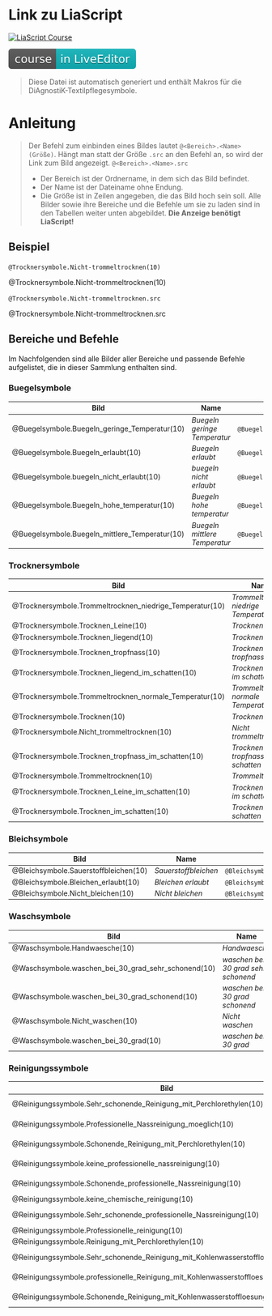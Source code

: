 <!--
author: Volker Göhler, Niklas Werner
email: volker.goehler@informatik.tu-freiberg
version: 0.2.3
repository: https://github.com/Ifi-DiAgnostiK-Project/Textilpflegesymbole

title: DiAgnostiK ISO 3758:2023 Textilpflegesymbole Makros
tags: Wissensspeicher

@diagnostik_url_tx: https://raw.githubusercontent.com/Ifi-DiAgnostiK-Project/Textilpflegesymbole/refs/heads/main/img

@diagnostik_image_tx: <img src="@0/@1" alt="@1" style="height: @2rem">

@style
img {
 max-height: fit-content;
}
@end



@Buegelsymbole.Buegeln_geringe_Temperatur.src: @diagnostik_url_tx/Buegelsymbole/Buegeln-geringe-Temperatur.jpg
@Buegelsymbole.Buegeln_geringe_Temperatur: @diagnostik_image_tx(@diagnostik_url_tx,Buegelsymbole/Buegeln-geringe-Temperatur.jpg,@0)

@Buegelsymbole.Buegeln_erlaubt.src: @diagnostik_url_tx/Buegelsymbole/Buegeln-erlaubt.jpg
@Buegelsymbole.Buegeln_erlaubt: @diagnostik_image_tx(@diagnostik_url_tx,Buegelsymbole/Buegeln-erlaubt.jpg,@0)

@Buegelsymbole.buegeln_nicht_erlaubt.src: @diagnostik_url_tx/Buegelsymbole/buegeln-nicht-erlaubt.jpg
@Buegelsymbole.buegeln_nicht_erlaubt: @diagnostik_image_tx(@diagnostik_url_tx,Buegelsymbole/buegeln-nicht-erlaubt.jpg,@0)

@Buegelsymbole.Buegeln_hohe_temperatur.src: @diagnostik_url_tx/Buegelsymbole/Buegeln-hohe-temperatur.jpg
@Buegelsymbole.Buegeln_hohe_temperatur: @diagnostik_image_tx(@diagnostik_url_tx,Buegelsymbole/Buegeln-hohe-temperatur.jpg,@0)

@Buegelsymbole.Buegeln_mittlere_Temperatur.src: @diagnostik_url_tx/Buegelsymbole/Buegeln-mittlere-Temperatur.jpg
@Buegelsymbole.Buegeln_mittlere_Temperatur: @diagnostik_image_tx(@diagnostik_url_tx,Buegelsymbole/Buegeln-mittlere-Temperatur.jpg,@0)

@Trocknersymbole.Trommeltrocknen_niedrige_Temperatur.src: @diagnostik_url_tx/Trocknersymbole/Trommeltrocknen-niedrige-Temperatur.jpg
@Trocknersymbole.Trommeltrocknen_niedrige_Temperatur: @diagnostik_image_tx(@diagnostik_url_tx,Trocknersymbole/Trommeltrocknen-niedrige-Temperatur.jpg,@0)

@Trocknersymbole.Trocknen_Leine.src: @diagnostik_url_tx/Trocknersymbole/Trocknen-Leine.jpg
@Trocknersymbole.Trocknen_Leine: @diagnostik_image_tx(@diagnostik_url_tx,Trocknersymbole/Trocknen-Leine.jpg,@0)

@Trocknersymbole.Trocknen_liegend.src: @diagnostik_url_tx/Trocknersymbole/Trocknen-liegend.jpg
@Trocknersymbole.Trocknen_liegend: @diagnostik_image_tx(@diagnostik_url_tx,Trocknersymbole/Trocknen-liegend.jpg,@0)

@Trocknersymbole.Trocknen_tropfnass.src: @diagnostik_url_tx/Trocknersymbole/Trocknen-tropfnass.jpg
@Trocknersymbole.Trocknen_tropfnass: @diagnostik_image_tx(@diagnostik_url_tx,Trocknersymbole/Trocknen-tropfnass.jpg,@0)

@Trocknersymbole.Trocknen_liegend_im_schatten.src: @diagnostik_url_tx/Trocknersymbole/Trocknen-liegend-im-schatten.jpg
@Trocknersymbole.Trocknen_liegend_im_schatten: @diagnostik_image_tx(@diagnostik_url_tx,Trocknersymbole/Trocknen-liegend-im-schatten.jpg,@0)

@Trocknersymbole.Trommeltrocknen_normale_Temperatur.src: @diagnostik_url_tx/Trocknersymbole/Trommeltrocknen-normale-Temperatur.jpg
@Trocknersymbole.Trommeltrocknen_normale_Temperatur: @diagnostik_image_tx(@diagnostik_url_tx,Trocknersymbole/Trommeltrocknen-normale-Temperatur.jpg,@0)

@Trocknersymbole.Trocknen.src: @diagnostik_url_tx/Trocknersymbole/Trocknen.jpg
@Trocknersymbole.Trocknen: @diagnostik_image_tx(@diagnostik_url_tx,Trocknersymbole/Trocknen.jpg,@0)

@Trocknersymbole.Nicht_trommeltrocknen.src: @diagnostik_url_tx/Trocknersymbole/Nicht-trommeltrocknen.jpg
@Trocknersymbole.Nicht_trommeltrocknen: @diagnostik_image_tx(@diagnostik_url_tx,Trocknersymbole/Nicht-trommeltrocknen.jpg,@0)

@Trocknersymbole.Trocknen_tropfnass_im_schatten.src: @diagnostik_url_tx/Trocknersymbole/Trocknen-tropfnass-im-schatten.jpg
@Trocknersymbole.Trocknen_tropfnass_im_schatten: @diagnostik_image_tx(@diagnostik_url_tx,Trocknersymbole/Trocknen-tropfnass-im-schatten.jpg,@0)

@Trocknersymbole.Trommeltrocknen.src: @diagnostik_url_tx/Trocknersymbole/Trommeltrocknen.jpg
@Trocknersymbole.Trommeltrocknen: @diagnostik_image_tx(@diagnostik_url_tx,Trocknersymbole/Trommeltrocknen.jpg,@0)

@Trocknersymbole.Trocknen_Leine_im_schatten.src: @diagnostik_url_tx/Trocknersymbole/Trocknen-Leine-im-schatten.jpg
@Trocknersymbole.Trocknen_Leine_im_schatten: @diagnostik_image_tx(@diagnostik_url_tx,Trocknersymbole/Trocknen-Leine-im-schatten.jpg,@0)

@Trocknersymbole.Trocknen_im_schatten.src: @diagnostik_url_tx/Trocknersymbole/Trocknen-im-schatten.jpg
@Trocknersymbole.Trocknen_im_schatten: @diagnostik_image_tx(@diagnostik_url_tx,Trocknersymbole/Trocknen-im-schatten.jpg,@0)

@Bleichsymbole.Sauerstoffbleichen.src: @diagnostik_url_tx/Bleichsymbole/Sauerstoffbleichen.jpg
@Bleichsymbole.Sauerstoffbleichen: @diagnostik_image_tx(@diagnostik_url_tx,Bleichsymbole/Sauerstoffbleichen.jpg,@0)

@Bleichsymbole.Bleichen_erlaubt.src: @diagnostik_url_tx/Bleichsymbole/Bleichen-erlaubt.jpg
@Bleichsymbole.Bleichen_erlaubt: @diagnostik_image_tx(@diagnostik_url_tx,Bleichsymbole/Bleichen-erlaubt.jpg,@0)

@Bleichsymbole.Nicht_bleichen.src: @diagnostik_url_tx/Bleichsymbole/Nicht-bleichen.jpg
@Bleichsymbole.Nicht_bleichen: @diagnostik_image_tx(@diagnostik_url_tx,Bleichsymbole/Nicht-bleichen.jpg,@0)

@Waschsymbole.Handwaesche.src: @diagnostik_url_tx/Waschsymbole/Handwaesche.jpg
@Waschsymbole.Handwaesche: @diagnostik_image_tx(@diagnostik_url_tx,Waschsymbole/Handwaesche.jpg,@0)

@Waschsymbole.waschen_bei_30_grad_sehr_schonend.src: @diagnostik_url_tx/Waschsymbole/waschen-bei-30-grad-sehr-schonend.jpg
@Waschsymbole.waschen_bei_30_grad_sehr_schonend: @diagnostik_image_tx(@diagnostik_url_tx,Waschsymbole/waschen-bei-30-grad-sehr-schonend.jpg,@0)

@Waschsymbole.waschen_bei_30_grad_schonend.src: @diagnostik_url_tx/Waschsymbole/waschen-bei-30-grad-schonend.jpg
@Waschsymbole.waschen_bei_30_grad_schonend: @diagnostik_image_tx(@diagnostik_url_tx,Waschsymbole/waschen-bei-30-grad-schonend.jpg,@0)

@Waschsymbole.Nicht_waschen.src: @diagnostik_url_tx/Waschsymbole/Nicht-waschen.jpg
@Waschsymbole.Nicht_waschen: @diagnostik_image_tx(@diagnostik_url_tx,Waschsymbole/Nicht-waschen.jpg,@0)

@Waschsymbole.waschen_bei_30_grad.src: @diagnostik_url_tx/Waschsymbole/waschen-bei-30-grad.jpg
@Waschsymbole.waschen_bei_30_grad: @diagnostik_image_tx(@diagnostik_url_tx,Waschsymbole/waschen-bei-30-grad.jpg,@0)

@Reinigungssymbole.Sehr_schonende_Reinigung_mit_Perchlorethylen.src: @diagnostik_url_tx/Reinigungssymbole/Sehr-schonende-Reinigung-mit-Perchlorethylen.jpg
@Reinigungssymbole.Sehr_schonende_Reinigung_mit_Perchlorethylen: @diagnostik_image_tx(@diagnostik_url_tx,Reinigungssymbole/Sehr-schonende-Reinigung-mit-Perchlorethylen.jpg,@0)

@Reinigungssymbole.Professionelle_Nassreinigung_moeglich.src: @diagnostik_url_tx/Reinigungssymbole/Professionelle-Nassreinigung-moeglich.jpg
@Reinigungssymbole.Professionelle_Nassreinigung_moeglich: @diagnostik_image_tx(@diagnostik_url_tx,Reinigungssymbole/Professionelle-Nassreinigung-moeglich.jpg,@0)

@Reinigungssymbole.Schonende_Reinigung_mit_Perchlorethylen.src: @diagnostik_url_tx/Reinigungssymbole/Schonende-Reinigung-mit-Perchlorethylen.jpg
@Reinigungssymbole.Schonende_Reinigung_mit_Perchlorethylen: @diagnostik_image_tx(@diagnostik_url_tx,Reinigungssymbole/Schonende-Reinigung-mit-Perchlorethylen.jpg,@0)

@Reinigungssymbole.keine_professionelle_nassreinigung.src: @diagnostik_url_tx/Reinigungssymbole/keine-professionelle-nassreinigung.jpg
@Reinigungssymbole.keine_professionelle_nassreinigung: @diagnostik_image_tx(@diagnostik_url_tx,Reinigungssymbole/keine-professionelle-nassreinigung.jpg,@0)

@Reinigungssymbole.Schonende_professionelle_Nassreinigung.src: @diagnostik_url_tx/Reinigungssymbole/Schonende-professionelle-Nassreinigung.jpg
@Reinigungssymbole.Schonende_professionelle_Nassreinigung: @diagnostik_image_tx(@diagnostik_url_tx,Reinigungssymbole/Schonende-professionelle-Nassreinigung.jpg,@0)

@Reinigungssymbole.keine_chemische_reinigung.src: @diagnostik_url_tx/Reinigungssymbole/keine-chemische-reinigung.jpg
@Reinigungssymbole.keine_chemische_reinigung: @diagnostik_image_tx(@diagnostik_url_tx,Reinigungssymbole/keine-chemische-reinigung.jpg,@0)

@Reinigungssymbole.Sehr_schonende_professionelle_Nassreinigung.src: @diagnostik_url_tx/Reinigungssymbole/Sehr-schonende-professionelle-Nassreinigung.jpg
@Reinigungssymbole.Sehr_schonende_professionelle_Nassreinigung: @diagnostik_image_tx(@diagnostik_url_tx,Reinigungssymbole/Sehr-schonende-professionelle-Nassreinigung.jpg,@0)

@Reinigungssymbole.Professionelle_reinigung.src: @diagnostik_url_tx/Reinigungssymbole/Professionelle-reinigung.jpg
@Reinigungssymbole.Professionelle_reinigung: @diagnostik_image_tx(@diagnostik_url_tx,Reinigungssymbole/Professionelle-reinigung.jpg,@0)

@Reinigungssymbole.Reinigung_mit_Perchlorethylen.src: @diagnostik_url_tx/Reinigungssymbole/Reinigung-mit-Perchlorethylen.jpg
@Reinigungssymbole.Reinigung_mit_Perchlorethylen: @diagnostik_image_tx(@diagnostik_url_tx,Reinigungssymbole/Reinigung-mit-Perchlorethylen.jpg,@0)

@Reinigungssymbole.Sehr_schonende_Reinigung_mit_Kohlenwasserstoffloesungsmittel.src: @diagnostik_url_tx/Reinigungssymbole/Sehr-schonende-Reinigung-mit-Kohlenwasserstoffloesungsmittel.jpg
@Reinigungssymbole.Sehr_schonende_Reinigung_mit_Kohlenwasserstoffloesungsmittel: @diagnostik_image_tx(@diagnostik_url_tx,Reinigungssymbole/Sehr-schonende-Reinigung-mit-Kohlenwasserstoffloesungsmittel.jpg,@0)

@Reinigungssymbole.professionelle_Reinigung_mit_Kohlenwasserstoffloesungsmittel.src: @diagnostik_url_tx/Reinigungssymbole/professionelle-Reinigung-mit-Kohlenwasserstoffloesungsmittel.jpg
@Reinigungssymbole.professionelle_Reinigung_mit_Kohlenwasserstoffloesungsmittel: @diagnostik_image_tx(@diagnostik_url_tx,Reinigungssymbole/professionelle-Reinigung-mit-Kohlenwasserstoffloesungsmittel.jpg,@0)

@Reinigungssymbole.Schonende_Reinigung_mit_Kohlenwasserstoffloesungsmittel.src: @diagnostik_url_tx/Reinigungssymbole/Schonende-Reinigung-mit-Kohlenwasserstoffloesungsmittel.jpg
@Reinigungssymbole.Schonende_Reinigung_mit_Kohlenwasserstoffloesungsmittel: @diagnostik_image_tx(@diagnostik_url_tx,Reinigungssymbole/Schonende-Reinigung-mit-Kohlenwasserstoffloesungsmittel.jpg,@0)

-->

# Link zu LiaScript

[![LiaScript Course](https://raw.githubusercontent.com/LiaScript/LiaScript/master/badges/course.svg)](https://liascript.github.io/course/?https://raw.githubusercontent.com/Ifi-DiAgnostiK-Project/Textilpflegesymbole/refs/heads/main/makros.md)

[![LiaScript LiveEditor](https://raw.githubusercontent.com/LiaScript/LiaScript/refs/heads/development/badges/editor.svg)](https://liascript.github.io/LiveEditor/?/show/file/https://raw.githubusercontent.com/Ifi-DiAgnostiK-Project/Textilpflegesymbole/refs/heads/main/makros.md)



> Diese Datei ist automatisch generiert und enthält Makros für die DiAgnostiK-Textilpflegesymbole.

# Anleitung

> Der Befehl zum einbinden eines Bildes lautet `@<Bereich>.<Name>(Größe)`.
> Hängt man statt der Größe `.src` an den Befehl an, so wird der Link zum Bild angezeigt. `@<Bereich>.<Name>.src`
> - Der Bereich ist der Ordnername, in dem sich das Bild befindet.
> - Der Name ist der Dateiname ohne Endung.
> - Die Größe ist in Zeilen angegeben, die das Bild hoch sein soll.
Alle Bilder sowie ihre Bereiche und die Befehle um sie zu laden sind in den Tabellen weiter unten abgebildet.
**Die Anzeige benötigt LiaScript!**

## Beispiel

`@Trocknersymbole.Nicht-trommeltrocknen(10)`

@Trocknersymbole.Nicht-trommeltrocknen(10)

`@Trocknersymbole.Nicht-trommeltrocknen.src`

@Trocknersymbole.Nicht-trommeltrocknen.src

## Bereiche und Befehle

Im Nachfolgenden sind alle Bilder aller Bereiche und passende Befehle aufgelistet, die in dieser Sammlung enthalten sind.


### Buegelsymbole

|Bild|Name|Befehl|
|---|---|---|
|@Buegelsymbole.Buegeln_geringe_Temperatur(10)|_Buegeln geringe Temperatur_|`@Buegelsymbole.Buegeln_geringe_Temperatur(10)`|
|@Buegelsymbole.Buegeln_erlaubt(10)|_Buegeln erlaubt_|`@Buegelsymbole.Buegeln_erlaubt(10)`|
|@Buegelsymbole.buegeln_nicht_erlaubt(10)|_buegeln nicht erlaubt_|`@Buegelsymbole.buegeln_nicht_erlaubt(10)`|
|@Buegelsymbole.Buegeln_hohe_temperatur(10)|_Buegeln hohe temperatur_|`@Buegelsymbole.Buegeln_hohe_temperatur(10)`|
|@Buegelsymbole.Buegeln_mittlere_Temperatur(10)|_Buegeln mittlere Temperatur_|`@Buegelsymbole.Buegeln_mittlere_Temperatur(10)`|

### Trocknersymbole

|Bild|Name|Befehl|
|---|---|---|
|@Trocknersymbole.Trommeltrocknen_niedrige_Temperatur(10)|_Trommeltrocknen niedrige Temperatur_|`@Trocknersymbole.Trommeltrocknen_niedrige_Temperatur(10)`|
|@Trocknersymbole.Trocknen_Leine(10)|_Trocknen Leine_|`@Trocknersymbole.Trocknen_Leine(10)`|
|@Trocknersymbole.Trocknen_liegend(10)|_Trocknen liegend_|`@Trocknersymbole.Trocknen_liegend(10)`|
|@Trocknersymbole.Trocknen_tropfnass(10)|_Trocknen tropfnass_|`@Trocknersymbole.Trocknen_tropfnass(10)`|
|@Trocknersymbole.Trocknen_liegend_im_schatten(10)|_Trocknen liegend im schatten_|`@Trocknersymbole.Trocknen_liegend_im_schatten(10)`|
|@Trocknersymbole.Trommeltrocknen_normale_Temperatur(10)|_Trommeltrocknen normale Temperatur_|`@Trocknersymbole.Trommeltrocknen_normale_Temperatur(10)`|
|@Trocknersymbole.Trocknen(10)|_Trocknen_|`@Trocknersymbole.Trocknen(10)`|
|@Trocknersymbole.Nicht_trommeltrocknen(10)|_Nicht trommeltrocknen_|`@Trocknersymbole.Nicht_trommeltrocknen(10)`|
|@Trocknersymbole.Trocknen_tropfnass_im_schatten(10)|_Trocknen tropfnass im schatten_|`@Trocknersymbole.Trocknen_tropfnass_im_schatten(10)`|
|@Trocknersymbole.Trommeltrocknen(10)|_Trommeltrocknen_|`@Trocknersymbole.Trommeltrocknen(10)`|
|@Trocknersymbole.Trocknen_Leine_im_schatten(10)|_Trocknen Leine im schatten_|`@Trocknersymbole.Trocknen_Leine_im_schatten(10)`|
|@Trocknersymbole.Trocknen_im_schatten(10)|_Trocknen im schatten_|`@Trocknersymbole.Trocknen_im_schatten(10)`|

### Bleichsymbole

|Bild|Name|Befehl|
|---|---|---|
|@Bleichsymbole.Sauerstoffbleichen(10)|_Sauerstoffbleichen_|`@Bleichsymbole.Sauerstoffbleichen(10)`|
|@Bleichsymbole.Bleichen_erlaubt(10)|_Bleichen erlaubt_|`@Bleichsymbole.Bleichen_erlaubt(10)`|
|@Bleichsymbole.Nicht_bleichen(10)|_Nicht bleichen_|`@Bleichsymbole.Nicht_bleichen(10)`|

### Waschsymbole

|Bild|Name|Befehl|
|---|---|---|
|@Waschsymbole.Handwaesche(10)|_Handwaesche_|`@Waschsymbole.Handwaesche(10)`|
|@Waschsymbole.waschen_bei_30_grad_sehr_schonend(10)|_waschen bei 30 grad sehr schonend_|`@Waschsymbole.waschen_bei_30_grad_sehr_schonend(10)`|
|@Waschsymbole.waschen_bei_30_grad_schonend(10)|_waschen bei 30 grad schonend_|`@Waschsymbole.waschen_bei_30_grad_schonend(10)`|
|@Waschsymbole.Nicht_waschen(10)|_Nicht waschen_|`@Waschsymbole.Nicht_waschen(10)`|
|@Waschsymbole.waschen_bei_30_grad(10)|_waschen bei 30 grad_|`@Waschsymbole.waschen_bei_30_grad(10)`|

### Reinigungssymbole

|Bild|Name|Befehl|
|---|---|---|
|@Reinigungssymbole.Sehr_schonende_Reinigung_mit_Perchlorethylen(10)|_Sehr schonende Reinigung mit Perchlorethylen_|`@Reinigungssymbole.Sehr_schonende_Reinigung_mit_Perchlorethylen(10)`|
|@Reinigungssymbole.Professionelle_Nassreinigung_moeglich(10)|_Professionelle Nassreinigung moeglich_|`@Reinigungssymbole.Professionelle_Nassreinigung_moeglich(10)`|
|@Reinigungssymbole.Schonende_Reinigung_mit_Perchlorethylen(10)|_Schonende Reinigung mit Perchlorethylen_|`@Reinigungssymbole.Schonende_Reinigung_mit_Perchlorethylen(10)`|
|@Reinigungssymbole.keine_professionelle_nassreinigung(10)|_keine professionelle nassreinigung_|`@Reinigungssymbole.keine_professionelle_nassreinigung(10)`|
|@Reinigungssymbole.Schonende_professionelle_Nassreinigung(10)|_Schonende professionelle Nassreinigung_|`@Reinigungssymbole.Schonende_professionelle_Nassreinigung(10)`|
|@Reinigungssymbole.keine_chemische_reinigung(10)|_keine chemische reinigung_|`@Reinigungssymbole.keine_chemische_reinigung(10)`|
|@Reinigungssymbole.Sehr_schonende_professionelle_Nassreinigung(10)|_Sehr schonende professionelle Nassreinigung_|`@Reinigungssymbole.Sehr_schonende_professionelle_Nassreinigung(10)`|
|@Reinigungssymbole.Professionelle_reinigung(10)|_Professionelle reinigung_|`@Reinigungssymbole.Professionelle_reinigung(10)`|
|@Reinigungssymbole.Reinigung_mit_Perchlorethylen(10)|_Reinigung mit Perchlorethylen_|`@Reinigungssymbole.Reinigung_mit_Perchlorethylen(10)`|
|@Reinigungssymbole.Sehr_schonende_Reinigung_mit_Kohlenwasserstoffloesungsmittel(10)|_Sehr schonende Reinigung mit Kohlenwasserstoffloesungsmittel_|`@Reinigungssymbole.Sehr_schonende_Reinigung_mit_Kohlenwasserstoffloesungsmittel(10)`|
|@Reinigungssymbole.professionelle_Reinigung_mit_Kohlenwasserstoffloesungsmittel(10)|_professionelle Reinigung mit Kohlenwasserstoffloesungsmittel_|`@Reinigungssymbole.professionelle_Reinigung_mit_Kohlenwasserstoffloesungsmittel(10)`|
|@Reinigungssymbole.Schonende_Reinigung_mit_Kohlenwasserstoffloesungsmittel(10)|_Schonende Reinigung mit Kohlenwasserstoffloesungsmittel_|`@Reinigungssymbole.Schonende_Reinigung_mit_Kohlenwasserstoffloesungsmittel(10)`|